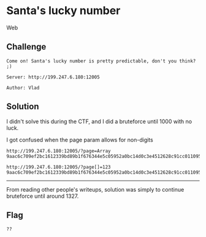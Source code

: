 # Santa's lucky number
Web

## Challenge 

	Come on! Santa's lucky number is pretty predictable, don't you think? ;)

	Server: http://199.247.6.180:12005

	Author: Vlad

## Solution

I didn't solve this during the CTF, and I did a bruteforce until 1000 with no luck.

I got confused when the page param allows for non-digits

	http://199.247.6.180:12005/?page=Array
	9aac6c709ef2bc1612339bd89b1f676344e5c05952a0bc14d0c3e4512628c91cc011095de18faa0f9f9039a943b8bedf87da4417c7a36fbc4fa06a119e6e5588

	http://199.247.6.180:12005/?page[]=123
	9aac6c709ef2bc1612339bd89b1f676344e5c05952a0bc14d0c3e4512628c91cc011095de18faa0f9f9039a943b8bedf87da4417c7a36fbc4fa06a119e6e5588

---

From reading other people's writeups, solution was simply to continue bruteforce until around 1327.

## Flag

	??